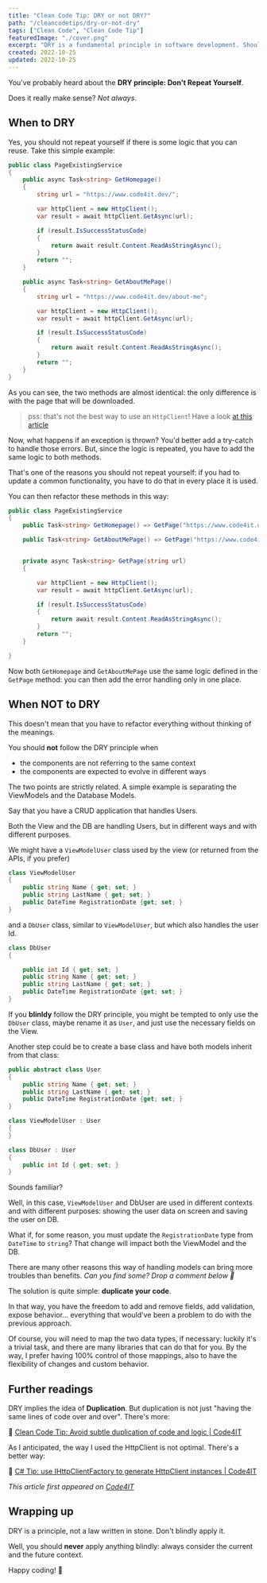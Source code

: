 ```yaml
---
title: "Clean Code Tip: DRY or not DRY?"
path: "/cleancodetips/dry-or-not-dry"
tags: ["Clean Code", "Clean Code Tip"]
featuredImage: "./cover.png"
excerpt: "DRY is a fundamental principle in software development. Should you apply it blindly?"
created: 2022-10-25
updated: 2022-10-25
---
```


You've probably heard about the **DRY principle: Don't Repeat Yourself**.

Does it really make sense? _Not always_.

## When to DRY

Yes, you should not repeat yourself if there is some logic that you can reuse. Take this simple example:

```cs
public class PageExistingService
{
    public async Task<string> GetHomepage()
    {
        string url = "https://www.code4it.dev/";

        var httpClient = new HttpClient();
        var result = await httpClient.GetAsync(url);

        if (result.IsSuccessStatusCode)
        {
            return await result.Content.ReadAsStringAsync();
        }
        return "";
    }

    public async Task<string> GetAboutMePage()
    {
        string url = "https://www.code4it.dev/about-me";

        var httpClient = new HttpClient();
        var result = await httpClient.GetAsync(url);

        if (result.IsSuccessStatusCode)
        {
            return await result.Content.ReadAsStringAsync();
        }
        return "";
    }
}
```

As you can see, the two methods are almost identical: the only difference is with the page that will be downloaded.

> pss: that's not the best way to use an `HttpClient`! Have a look [at this article](https://www.code4it.dev/csharptips/use-httpclientfactory-instead-of-httpclient)

Now, what happens if an exception is thrown? You'd better add a try-catch to handle those errors. But, since the logic is repeated, you have to add the same logic to both methods.

That's one of the reasons you should not repeat yourself: if you had to update a common functionality, you have to do that in every place it is used.

You can then refactor these methods in this way:

```cs
public class PageExistingService
{
    public Task<string> GetHomepage() => GetPage("https://www.code4it.dev/");

    public Task<string> GetAboutMePage() => GetPage("https://www.code4it.dev/about-me");


    private async Task<string> GetPage(string url)
    {

        var httpClient = new HttpClient();
        var result = await httpClient.GetAsync(url);

        if (result.IsSuccessStatusCode)
        {
            return await result.Content.ReadAsStringAsync();
        }
        return "";
    }

}
```

Now both `GetHomepage` and `GetAboutMePage` use the same logic defined in the `GetPage` method: you can then add the error handling only in one place.

## When NOT to DRY

This doesn't mean that you have to refactor everything without thinking of the meanings.

You should **not** follow the DRY principle when

- the components are not referring to the same context
- the components are expected to evolve in different ways

The two points are strictly related.
A simple example is separating the ViewModels and the Database Models.

Say that you have a CRUD application that handles Users.

Both the View and the DB are handling Users, but in different ways and with different purposes.

We might have a `ViewModelUser` class used by the view (or returned from the APIs, if you prefer)

```cs
class ViewModelUser
{
    public string Name { get; set; }
    public string LastName { get; set; }
    public DateTime RegistrationDate {get; set; }
}
```

and a `DbUser` class, similar to `ViewModelUser`, but which also handles the user Id.

```cs
class DbUser
{

    public int Id { get; set; }
    public string Name { get; set; }
    public string LastName { get; set; }
    public DateTime RegistrationDate {get; set; }
}
```

If you **blinldy** follow the DRY principle, you might be tempted to only use the `DbUser` class, maybe rename it as `User`, and just use the necessary fields on the View.

Another step could be to create a base class and have both models inherit from that class:

```cs
public abstract class User
{
    public string Name { get; set; }
    public string LastName { get; set; }
    public DateTime RegistrationDate {get; set; }
}

class ViewModelUser : User
{
}

class DbUser : User
{
    public int Id { get; set; }
}
```

Sounds familiar?

Well, in this case, `ViewModelUser` and DbUser are used in different contexts and with different purposes: showing the user data on screen and saving the user on DB.

What if, for some reason, you must update the `RegistrationDate` type from `DateTime` to `string`? That change will impact both the ViewModel and the DB.

There are many other reasons this way of handling models can bring more troubles than benefits. _Can you find some? Drop a comment below 📧_

The solution is quite simple: **duplicate your code**.

In that way, you have the freedom to add and remove fields, add validation, expose behavior... everything that would've been a problem to do with the previous approach.

Of course, you will need to map the two data types, if necessary: luckily it's a trivial task, and there are many libraries that can do that for you. By the way, I prefer having 100% control of those mappings, also to have the flexibility of changes and custom behavior.

## Further readings

DRY implies the idea of **Duplication**. But duplication is not just "having the same lines of code over and over". There's more:

🔗 [Clean Code Tip: Avoid subtle duplication of code and logic | Code4IT](https://www.code4it.dev/cleancodetips/avoid-subtle-duplication)

As I anticipated, the way I used the HttpClient is not optimal. There's a better way:

🔗 [C# Tip: use IHttpClientFactory to generate HttpClient instances | Code4IT](https://www.code4it.dev/csharptips/use-httpclientfactory-instead-of-httpclient)

_This article first appeared on [Code4IT](https://www.code4it.dev/)_

## Wrapping up

DRY is a principle, not a law written in stone. Don't blindly apply it.

Well, you should **never** apply anything blindly: always consider the current and the future context.

Happy coding!
🐧
